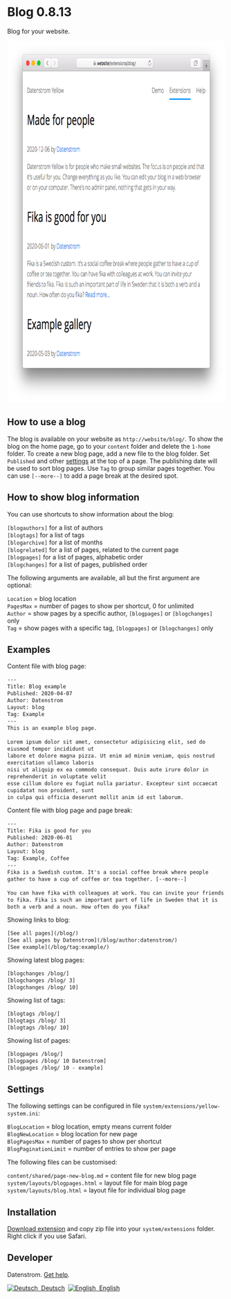 Blog 0.8.13
===========
Blog for your website.

<p align="center"><img src="blog-screenshot.png?raw=true" width="795" height="836" alt="Screenshot"></p>

## How to use a blog

The blog is available on your website as `http://website/blog/`. To show the blog on the home page, go to your `content` folder and delete the `1-home` folder. To create a new blog page, add a new file to the blog folder. Set `Published` and other [settings](https://github.com/datenstrom/yellow-extensions/tree/master/source/core#settings) at the top of a page. The publishing date will be used to sort blog pages. Use `Tag` to group similar pages together. You can use `[--more--]` to add a page break at the desired spot.

## How to show blog information

You can use shortcuts to show information about the blog:

`[blogauthors]` for a list of authors  
`[blogtags]` for a list of tags  
`[blogarchive]` for a list of months  
`[blogrelated]` for a list of pages, related to the current page  
`[blogpages]` for a list of pages, alphabetic order  
`[blogchanges]` for a list of pages, published order  

The following arguments are available, all but the first argument are optional:

`Location` = blog location  
`PagesMax` = number of pages to show per shortcut, 0 for unlimited  
`Author` = show pages by a specific author, `[blogpages]` or `[blogchanges]` only  
`Tag` = show pages with a specific tag, `[blogpages]` or `[blogchanges]` only  

## Examples

Content file with blog page:

    ---
    Title: Blog example
    Published: 2020-04-07
    Author: Datenstrom
    Layout: blog
    Tag: Example
    ---
    This is an example blog page.

    Lorem ipsum dolor sit amet, consectetur adipisicing elit, sed do eiusmod tempor incididunt ut 
    labore et dolore magna pizza. Ut enim ad minim veniam, quis nostrud exercitation ullamco laboris 
    nisi ut aliquip ex ea commodo consequat. Duis aute irure dolor in reprehenderit in voluptate velit 
    esse cillum dolore eu fugiat nulla pariatur. Excepteur sint occaecat cupidatat non proident, sunt 
    in culpa qui officia deserunt mollit anim id est laborum.

Content file with blog page and page break:

    ---
    Title: Fika is good for you
    Published: 2020-06-01
    Author: Datenstrom
    Layout: blog
    Tag: Example, Coffee
    ---
    Fika is a Swedish custom. It's a social coffee break where people 
    gather to have a cup of coffee or tea together. [--more--]
    
    You can have fika with colleagues at work. You can invite your friends 
    to fika. Fika is such an important part of life in Sweden that it is 
    both a verb and a noun. How often do you fika?

Showing links to blog:

    [See all pages](/blog/)
    [See all pages by Datenstrom](/blog/author:datenstrom/)
    [See example](/blog/tag:example/)

Showing latest blog pages:

    [blogchanges /blog/]
    [blogchanges /blog/ 3]
    [blogchanges /blog/ 10]

Showing list of tags:

    [blogtags /blog/]
    [blogtags /blog/ 3]
    [blogtags /blog/ 10]

Showing list of pages:

    [blogpages /blog/]
    [blogpages /blog/ 10 Datenstrom]
    [blogpages /blog/ 10 - example]

## Settings

The following settings can be configured in file `system/extensions/yellow-system.ini`:

`BlogLocation` = blog location, empty means current folder  
`BlogNewLocation` = blog location for new page  
`BlogPagesMax` = number of pages to show per shortcut  
`BlogPaginationLimit` = number of entries to show per page  

The following files can be customised:

`content/shared/page-new-blog.md` = content file for new blog page  
`system/layouts/blogpages.html` = layout file for main blog page  
`system/layouts/blog.html` = layout file for individual blog page  

## Installation

[Download extension](https://github.com/datenstrom/yellow-extensions/raw/master/zip/blog.zip) and copy zip file into your `system/extensions` folder. Right click if you use Safari.

## Developer

Datenstrom. [Get help](https://datenstrom.se/yellow/help/).

<p>
<a href="README-de.md"><img src="https://raw.githubusercontent.com/datenstrom/yellow-extensions/master/source/help/language-de.png" width="15" height="15" alt="Deutsch">&nbsp; Deutsch</a>&nbsp;
<a href="README.md"><img src="https://raw.githubusercontent.com/datenstrom/yellow-extensions/master/source/help/language-en.png" width="15" height="15" alt="English">&nbsp; English</a>&nbsp;
</p>
